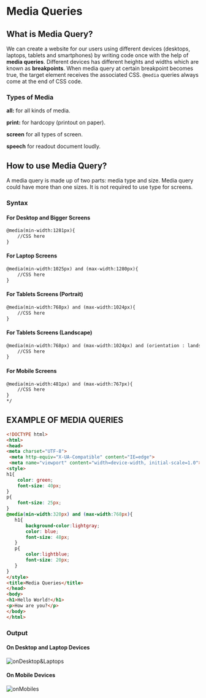# Media Queries

## What is Media Query?

We can create a website for our users using different devices (desktops, laptops, tablets and smartphones) by writing code once with the help of **media queries**. Different devices has different heights and widths which are known as **breakpoints**. When media query at certain breakpoint becomes true, the target element receives the associated CSS. `@media` queries always come at the end of CSS code.  

### Types of Media 

**all:** for all kinds of media.

**print:** for hardcopy (printout on paper).

**screen** for all types of screen.

**speech** for readout document loudly.

## How to use Media Query?

A media query is made up of two parts: media type and size. Media query could have more than one sizes. It is not required to use type for screens.

### Syntax
#### For Desktop and Bigger Screens 
```html
@media(min-width:1281px){
    //CSS here
}
```
#### For Laptop Screens
```html
@media(min-width:1025px) and (max-width:1280px){
    //CSS here
}
```
#### For Tablets Screens (Portrait)
```html
@media(min-width:768px) and (max-width:1024px){
    //CSS here
}
```
#### For Tablets Screens (Landscape)
```html
@media(min-width:768px) and (max-width:1024px) and (orientation : landscape )  {
    //CSS here
}
```
#### For  Mobile Screens 
```html
@media(min-width:481px) and (max-width:767px){
    //CSS here
}
*/
```

## EXAMPLE OF MEDIA QUERIES
```html
<!DOCTYPE html>
<html>
<head>
<meta charset="UTF-8">
 <meta http-equiv="X-UA-Compatible" content="IE=edge">
 <meta name="viewport" content="width=device-width, initial-scale=1.0">
<style>
h1{
    color: green;
    font-size: 40px;
}
p{
    font-size: 25px;
}
@media(min-width:320px) and (max-width:768px){
   h1{
       background-color:lightgray;
       color: blue;
       font-size: 48px;
   }
   p{
       color:lightblue;
       font-size: 20px;
   }
}
</style>
<title>Media Queries</title>
</head>
<body>
<h1>Hello World!</h1>
<p>How are you?</p>
</body>
</html>
```

### Output
#### On Desktop and Laptop Devices

![onDesktop&Laptops](https://mediaquery.samimunir2002.repl.co/bigScreens.png)

#### On Mobile Devices 

![onMobiles](https://mediaquery.samimunir2002.repl.co/smallScreens.png)
